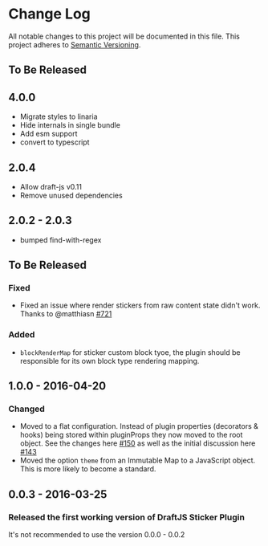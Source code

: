 # Change Log

All notable changes to this project will be documented in this file.
This project adheres to [Semantic Versioning](http://semver.org/).

## To Be Released

## 4.0.0

- Migrate styles to linaria
- Hide internals in single bundle
- Add esm support
- convert to typescript

## 2.0.4

- Allow draft-js v0.11
- Remove unused dependencies

## 2.0.2 - 2.0.3

- bumped find-with-regex

## To Be Released

### Fixed

- Fixed an issue where render stickers from raw content state didn't work. Thanks to @matthiasn [#721](https://github.com/draft-js-plugins/draft-js-plugins/pull/721)

### Added

- `blockRenderMap` for sticker custom block tyoe, the plugin should be responsible for its own block type rendering mapping.

## 1.0.0 - 2016-04-20

### Changed

- Moved to a flat configuration. Instead of plugin properties (decorators & hooks) being stored within pluginProps they now moved to the root object. See the changes here [#150](https://github.com/draft-js-plugins/draft-js-plugins/pull/150/files) as well as the initial discussion here [#143](https://github.com/draft-js-plugins/draft-js-plugins/issues/143)
- Moved the option `theme` from an Immutable Map to a JavaScript object. This is more likely to become a standard.

## 0.0.3 - 2016-03-25

### Released the first working version of DraftJS Sticker Plugin

It's not recommended to use the version 0.0.0 - 0.0.2
